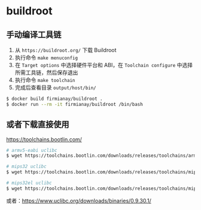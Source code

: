 # buildroot

## 手动编译工具链

1. 从 `https://buildroot.org/` 下载 Buildroot
2. 执行命令 `make menuconfig`
3. 在 `Target options` 中选择硬件平台和 ABI，在 `Toolchain configure` 中选择所需工具链，然后保存退出
4. 执行命令 `make toolchain`
5. 完成后查看目录 `output/host/bin/`

```sh
$ docker build firmianay/buildroot .
$ docker run --rm -it firmianay/buildroot /bin/bash
```

## 或者下载直接使用

https://toolchains.bootlin.com/

```sh
# armv5-eabi uclibc
$ wget https://toolchains.bootlin.com/downloads/releases/toolchains/armv5-eabi/tarballs/armv5-eabi--uclibc--stable-2020.02-2.tar.bz2

# mips32 uclibc
$ wget https://toolchains.bootlin.com/downloads/releases/toolchains/mips32/tarballs/mips32--uclibc--stable-2020.02-2.tar.bz2

# mips32el uclibc
$ wget https://toolchains.bootlin.com/downloads/releases/toolchains/mips32el/tarballs/mips32el--uclibc--stable-2020.02-2.tar.bz2
```

或者：https://www.uclibc.org/downloads/binaries/0.9.30.1/
